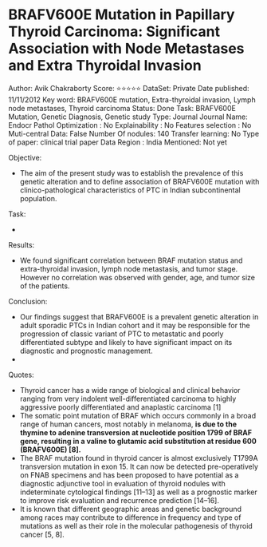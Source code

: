# BRAFV600E Mutation in Papillary Thyroid Carcinoma: Significant Association with Node Metastases and Extra Thyroidal Invasion

Author: Avik Chakraborty
Score: ⭐️⭐️⭐️⭐️⭐️
DataSet: Private
Date published: 11/11/2012
Key word: BRAFV600E mutation, Extra-thyroidal invasion, Lymph node metastases, Thyroid carcinoma
Status: Done
Task: BRAFV600E Mutation, Genetic Diagnosis, Genetic study
Type: Journal
Journal Name: Endocr Pathol
Optimization : No
Explainability : No
Features selection : No
Muti-central Data: False
Number Of nodules: 140
Transfer learning: No
Type of paper: clinical trial paper
Data Region : India
Mentioned: Not yet

Objective:

- The aim of the present study was to establish the prevalence of this genetic alteration and to define association of BRAFV600E mutation with clinico-pathological characteristics of PTC in Indian subcontinental population.

Task:

- 

Results:

- We found significant correlation between BRAF mutation status and extra-thyroidal invasion, lymph node metastasis, and tumor stage. However no correlation was observed with gender, age, and tumor size of the patients.

Conclusion:

- Our findings suggest that BRAFV600E is a prevalent genetic alteration in adult sporadic PTCs in Indian cohort and it may be responsible for the progression of classic variant of PTC to metastatic and poorly differentiated subtype and likely to have significant impact on its diagnostic and prognostic management.
- 

Quotes:

- Thyroid cancer has a wide range of biological and clinical behavior ranging from very indolent well-differentiated carcinoma to highly aggressive poorly differentiated and anaplastic carcinoma [1]
- The somatic point mutation of BRAF which occurs commonly in a broad range of human cancers, most notably in melanoma, **is due to the thymine to adenine transversion at nucleotide position 1799 of BRAF gene, resulting in a valine to glutamic acid substitution at residue 600 (BRAFV600E) [8].**
- The BRAF mutation found in thyroid cancer is almost exclusively T1799A transversion mutation in exon 15. It can now be detected pre-operatively on FNAB specimens and has been proposed to have potential as a diagnostic adjunctive tool in evaluation of thyroid nodules with indeterminate cytological findings [11–13] as well as a prognostic marker to improve risk evaluation and recurrence prediction [14–16].
- It is known that different geographic areas and genetic background among races may contribute to difference in frequency and type of mutations as well as their role in the molecular pathogenesis of thyroid cancer [5, 8].